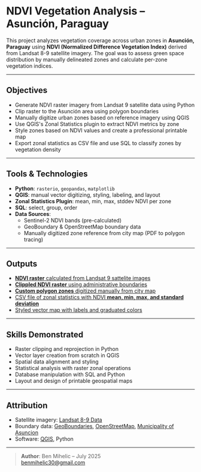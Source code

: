 # NDVI Vegetation Analysis – Asunción, Paraguay

This project analyzes vegetation coverage across urban zones in **Asunción, Paraguay** using **NDVI (Normalized Difference Vegetation Index)** derived from Landsat 8-9 satellite imagery. The goal was to assess green space distribution by manually delineated zones and calculate per-zone vegetation indices.

---

## Objectives

- Generate NDVI raster imagery from Landsat 9 satellite data using Python
- Clip raster to the Asunción area using polygon boundaries
- Manually digitize urban zones based on reference imagery using QGIS
- Use QGIS's Zonal Statistics plugin to extract NDVI metrics by zone
- Style zones based on NDVI values and create a professional printable map
- Export zonal statistics as CSV file and use SQL to classify zones by vegetation density

---

## Tools & Technologies

- **Python**: `rasterio`, `geopandas`, `matplotlib`
- **QGIS**: manual vector digitizing, styling, labeling, and layout
- **Zonal Statistics Plugin**: mean, min, max, stddev NDVI per zone
- **SQL**: select, group, order
- **Data Sources**:
  - Sentinel-2 NDVI bands (pre-calculated)
  - GeoBoundary & OpenStreetMap boundary data
  - Manually digitized zone reference from city map (PDF to polygon tracing)

---

## Outputs

- [**NDVI raster** calculated from Landsat 9 sattelite images](Scripts/CreateNDVIRaster.ipynb)
- [**Clippled NDVI raster** using administrative boundaries](Scripts/SnipRaster.ipynb)
- [**Custom polygon zones** digitized manually from city map](Data/CIUDAD_DE_ASUNCION_CATASTRAL_2022.pdf)
- [CSV file of zonal statistics with NDVI **mean, min, max, and standard deviation**](Outputs/Zonal%Statistics%CSV.csv)
- [Styled vector map with labels and graduated colors](Outputs/Mean%NDVI%by%Zone%Good.png)

---

## Skills Demonstrated

- Raster clipping and reprojection in Python
- Vector layer creation from scratch in QGIS
- Spatial data alignment and styling
- Statistical analysis with raster zonal operations
- Database manipulation with SQL and Python
- Layout and design of printable geospatial maps

---

## Attribution

- Satellite imagery: [Landsat 8-9 Data](https://earthexplorer.usgs.gov/)
- Boundary data: [GeoBoundaries](https://www.geoboundaries.org/simplifiedDownloads.html), [OpenStreetMap](https://www.openstreetmap.org), [Municipality of Asuncion](https://www.asuncion.gov.py/)
- Software: [QGIS](https://qgis.org), Python

---

> **Author**: Ben Mihelic – July 2025  
> [benmihelic30@gmail.com](mailto:benmihelic30@gmail.com)
